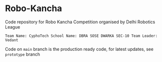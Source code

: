 # Robo-Kancha

Code repository for Robo Kancha Competition organised by Delhi Robotics League

``
Team Name: CyphoTech
School Name: DBRA SOSE DWARKA SEC-10
Team Leader: Vedant
``

Code on `main` branch is the production ready code, for latest updates, see `prototype` branch
